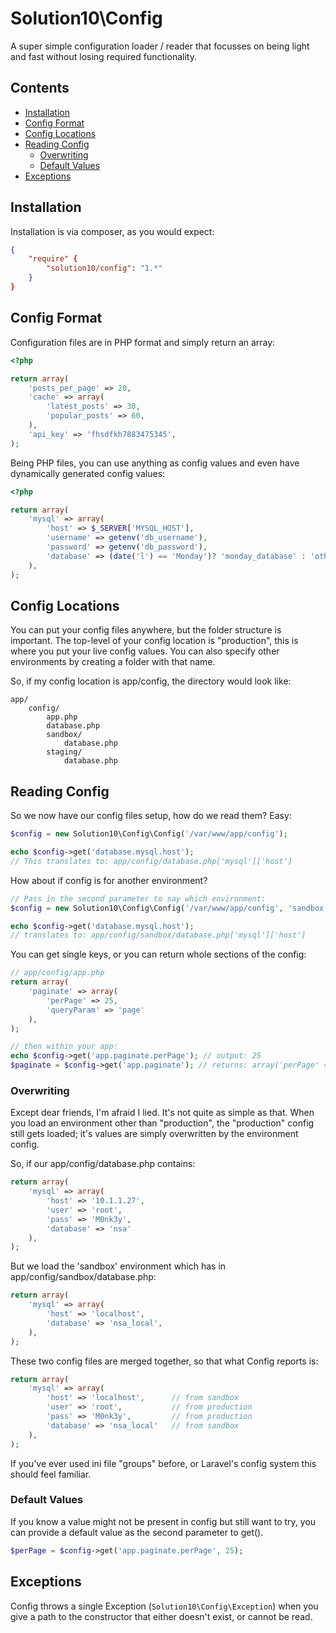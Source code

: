 # Solution10\Config

A super simple configuration loader / reader that focusses on being light and fast
without losing required functionality.

## Contents

- [Installation](#installation)
- [Config Format](#config-format)
- [Config Locations](#config-locations)
- [Reading Config](#reading-config)
    - [Overwriting](#overwriting)
    - [Default Values](#default-values)
- [Exceptions](#exceptions)

## Installation

Installation is via composer, as you would expect:

```json
{
    "require" {
        "solution10/config": "1.*"
    }
}
```

## Config Format

Configuration files are in PHP format and simply return an array:

```php
<?php

return array(
    'posts_per_page' => 20,
    'cache' => array(
        'latest_posts' => 30,
        'popular_posts' => 60,
    ),
    'api_key' => 'fhsdfkh7883475345',
);
```

Being PHP files, you can use anything as config values and even have dynamically
generated config values:

```php
<?php

return array(
    'mysql' => array(
        'host' => $_SERVER['MYSQL_HOST'],
        'username' => getenv('db_username'),
        'password' => getenv('db_password'),
        'database' => (date('l') == 'Monday')? 'monday_database' : 'other_database',
    ),
);
```

## Config Locations

You can put your config files anywhere, but the folder structure is important. The top-level
of your config location is "production", this is where you put your live config values. You
can also specify other environments by creating a folder with that name.

So, if my config location is app/config, the directory would look like:

    app/
        config/
            app.php
            database.php
            sandbox/
                database.php
            staging/
                database.php

## Reading Config

So we now have our config files setup, how do we read them? Easy:

```php
$config = new Solution10\Config\Config('/var/www/app/config');

echo $config->get('database.mysql.host');
// This translates to: app/config/database.php['mysql']['host']
```

How about if config is for another environment?

```php
// Pass in the second parameter to say which environment:
$config = new Solution10\Config\Config('/var/www/app/config', 'sandbox');

echo $config->get('database.mysql.host');
// translates to: app/config/sandbox/database.php['mysql']['host']
```

You can get single keys, or you can return whole sections of the config:

```php
// app/config/app.php
return array(
    'paginate' => array(
        'perPage' => 25,
        'queryParam' => 'page'
    ),
);

// then within your app:
echo $config->get('app.paginate.perPage'); // output: 25
$paginate = $config->get('app.paginate'); // returns: array('perPage' => 25, 'queryParam' => 'page')
```

### Overwriting

Except dear friends, I'm afraid I lied. It's not quite as simple as that.
When you load an environment other than "production", the "production" config
still gets loaded; it's values are simply overwritten by the environment config.

So, if our app/config/database.php contains:

```php
return array(
    'mysql' => array(
        'host' => '10.1.1.27',
        'user' => 'root',
        'pass' => 'M0nk3y',
        'database' => 'nsa'
    ),
);
```

But we load the 'sandbox' environment which has in app/config/sandbox/database.php:

```php
return array(
    'mysql' => array(
        'host' => 'localhost',
        'database' => 'nsa_local',
    ),
);
```

These two config files are merged together, so that what Config reports is:

```php
return array(
    'mysql' => array(
        'host' => 'localhost',      // from sandbox
        'user' => 'root',           // from production
        'pass' => 'M0nk3y',         // from production
        'database' => 'nsa_local'   // from sandbox
    ),
);
```

If you've ever used ini file "groups" before, or Laravel's config system this should
feel familiar.

### Default Values

If you know a value might not be present in config but still want to try, you can
provide a default value as the second parameter to get().

```php
$perPage = $config->get('app.paginate.perPage', 25);
```

## Exceptions

Config throws a single Exception (`Solution10\Config\Exception`) when you give a path
to the constructor that either doesn't exist, or cannot be read.
